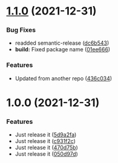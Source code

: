 # [1.1.0](https://github.com/oblakstudio/qr-code-styling/compare/v1.0.0...v1.1.0) (2021-12-31)


### Bug Fixes

* readded semantic-release ([dc6b543](https://github.com/oblakstudio/qr-code-styling/commit/dc6b543a872ab8541116e202579a727378419e89))
* **build:** Fixed package name ([01ee666](https://github.com/oblakstudio/qr-code-styling/commit/01ee666521aabfa4ff066c692cc7d2e35cbd89cc))


### Features

* Updated from another repo ([436c034](https://github.com/oblakstudio/qr-code-styling/commit/436c034bcbcebc89becde20ca17d757c239859a0))

# 1.0.0 (2021-12-31)


### Features


* Just release it ([5d9a2fa](https://github.com/oblakstudio/qr-code-styling/commit/5d9a2fadb1db1ac245e08b2df00fe1211b561d38))
* Just release it ([c931f2c](https://github.com/oblakstudio/qr-code-styling/commit/c931f2ccff816146849062acd60855ec8d39acf9))
* Just release it ([470d75b](https://github.com/oblakstudio/qr-code-styling/commit/470d75b085eb2290071da02afc9b7e55005a8c2f))
* Just release it ([050d97d](https://github.com/oblakstudio/qr-code-styling/commit/050d97d7316247bb58856495df04f6ab88b34cda))
